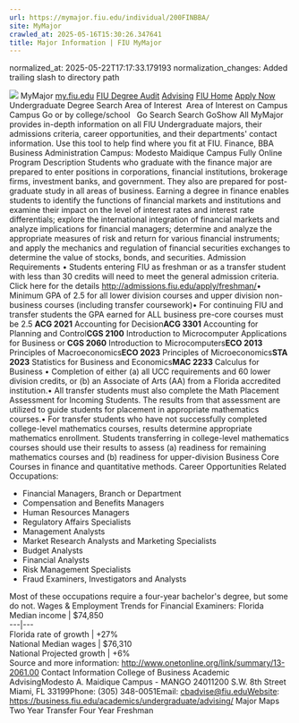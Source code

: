 ```yaml
---
url: https://mymajor.fiu.edu/individual/200FINBBA/
site: MyMajor
crawled_at: 2025-05-16T15:30:26.347641
title: Major Information | FIU MyMajor
---
```

normalized_at: 2025-05-22T17:17:33.179193
normalization_changes: Added trailing slash to directory path

![](https://mymajor.fiu.edu/assets/logo-T4VPR2BI.png)
MyMajor
[my.fiu.edu](https://my.fiu.edu/)
[FIU Degree Audit](https://dasa.fiu.edu/all-departments/advising/panther-success-hub/panther-degree-audit/)
[Advising](https://advising.fiu.edu)
[FIU Home](https://www.fiu.edu/)
[Apply Now](https://admissions.fiu.edu/)
Undergraduate Degree Search
Area of Interest
​
Area of Interest
on
Campus
​
Campus
Go
or by college/school
​
​
Go
Search
Search
GoShow All
MyMajor provides in-depth information on all FIU Undergraduate majors, their admissions criteria, career opportunities, and their departments' contact information. Use this tool to help find where you fit at FIU.
Finance,
BBA
Business Administration
Campus:
Modesto Maidique Campus
Fully Online
Program Description
Students who graduate with the finance major are prepared to enter positions in corporations, financial institutions, brokerage firms, investment banks, and government. They also are prepared for post-graduate study in all areas of business. Earning a degree in finance enables students to identify the functions of financial markets and institutions and examine their impact on the level of interest rates and interest rate differentials; explore the international integration of financial markets and analyze implications for financial managers; determine and analyze the appropriate measures of risk and return for various financial instruments; and apply the mechanics and regulation of financial securities exchanges to determine the value of stocks, bonds, and securities.
Admission Requirements
• Students entering FIU as freshman or as a transfer student with less than 30 credits will need to meet the general admission criteria. Click here for the details <http://admissions.fiu.edu/apply/freshman/>• Minimum GPA of 2.5 for all lower division courses and upper division non-business courses (including transfer coursework)• For continuing FIU and transfer students the GPA earned for ALL business pre-core courses must be 2.5
**ACG 2021** Accounting for Decision**ACG 3301** Accounting for Planning and Control**CGS 2100** Introduction to Microcomputer Applications for Business or **CGS 2060** Introduction to Microcomputers**ECO 2013** Principles of Macroeconomics**ECO 2023** Principles of Microeconomics**STA 2023** Statistics for Business and Economics**MAC 2233** Calculus for Business
• Completion of either (a) all UCC requirements and 60 lower division credits, or (b) an Associate of Arts (AA) from a Florida accredited institution.• All transfer students must also complete the Math Placement Assessment for Incoming Students. The results from that assessment are utilized to guide students for placement in appropriate mathematics courses.• For transfer students who have not successfully completed college-level mathematics courses, results determine appropriate mathematics enrollment. Students transferring in college-level mathematics courses should use their results to assess (a) readiness for remaining mathematics courses and (b) readiness for upper-division Business Core Courses in finance and quantitative methods.
Career Opportunities
Related Occupations:
  * Financial Managers, Branch or Department
  * Compensation and Benefits Managers
  * Human Resources Managers
  * Regulatory Affairs Specialists
  * Management Analysts
  * Market Research Analysts and Marketing Specialists
  * Budget Analysts
  * Financial Analysts
  * Risk Management Specialists
  * Fraud Examiners, Investigators and Analysts


Most of these occupations require a four-year bachelor's degree, but some do not.
Wages & Employment Trends for Financial Examiners:
Florida Median income | $74,850  
---|---  
Florida rate of growth | +27%  
National Median wages | $76,310  
National Projected growth | +6%  
Source and more information: <http://www.onetonline.org/link/summary/13-2061.00>
Contact Information
College of Business Academic AdvisingModesto A. Maidique Campus - MANGO 24011200 S.W. 8th Street Miami, FL 33199Phone: (305) 348-0051Email: cbadvise@fiu.eduWebsite: <https://business.fiu.edu/academics/undergraduate/advising/>
Major Maps
Two Year Transfer
Four Year Freshman
